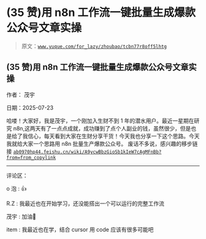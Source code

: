 # (35 赞)用 n8n 工作流一键批量生成爆款公众号文章实操

> 原文：[`www.yuque.com/for_lazy/zhoubao/tcbn77r8off5lhtg`](https://www.yuque.com/for_lazy/zhoubao/tcbn77r8off5lhtg)

## (35 赞)用 n8n 工作流一键批量生成爆款公众号文章实操

作者： 茂宇

日期：2025-07-23

哈喽！大家好，我是茂宇，一个刚加入生财不到 1 年的潜水用户。最近一星期在研究 n8n,这两天有了一点点成就，成功赚到了点个人副业的钱，虽然很少，但是也是给了我信心，每天看到大家在生财分享干货！今天我也分享一下这个思路。今天我就给大家一个思路用 n8n 批量生产爆款公众号。
废话不多说，感兴趣的移步链接 [`ab0970hp44.feishu.cn/wiki/A9ycwBbzGioSb1kIeW7cAgMFnBb?from=from_copylink`](https://ab0970hp44.feishu.cn/wiki/A9ycwBbzGioSb1kIeW7cAgMFnBb?from=from_copylink)

* * *

评论区：

o 泡 : 👍

R.Z : 我最近也在开始学习，还没能搭出一个可以运行的完整工作流

茂宇 : 加油👏

item : 我最近也在学，结合 cursor 用 code 应该有很多可能吧